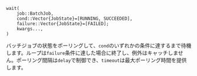 ```
wait(
    job::BatchJob,
    cond::Vector{JobState}=[RUNNING, SUCCEEDED],
    failure::Vector{JobState}=[FAILED];
    kwargs...,
)
```

バッチジョブの状態をポーリングして、`cond`のいずれかの条件に達するまで待機します。ループは`failure`条件に達した場合に終了し、例外はキャッチしません。ポーリング間隔は`delay`で制御でき、`timeout`は最大ポーリング時間を提供します。
